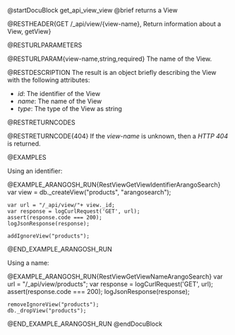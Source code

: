 @startDocuBlock get_api_view_view
@brief returns a View

@RESTHEADER{GET /_api/view/{view-name}, Return information about a View, getView}

@RESTURLPARAMETERS

@RESTURLPARAM{view-name,string,required}
The name of the View.

@RESTDESCRIPTION
The result is an object briefly describing the View with the following attributes:
- *id*: The identifier of the View
- *name*: The name of the View
- *type*: The type of the View as string

@RESTRETURNCODES

@RESTRETURNCODE{404}
If the *view-name* is unknown, then a *HTTP 404* is returned.

@EXAMPLES

Using an identifier:

@EXAMPLE_ARANGOSH_RUN{RestViewGetViewIdentifierArangoSearch}
    var view = db._createView("products", "arangosearch");

    var url = "/_api/view/"+ view._id;
    var response = logCurlRequest('GET', url);
    assert(response.code === 200);
    logJsonResponse(response);

    addIgnoreView("products");
@END_EXAMPLE_ARANGOSH_RUN

Using a name:

@EXAMPLE_ARANGOSH_RUN{RestViewGetViewNameArangoSearch}
    var url = "/_api/view/products";
    var response = logCurlRequest('GET', url);
    assert(response.code === 200);
    logJsonResponse(response);

    removeIgnoreView("products");
    db._dropView("products");
@END_EXAMPLE_ARANGOSH_RUN
@endDocuBlock
